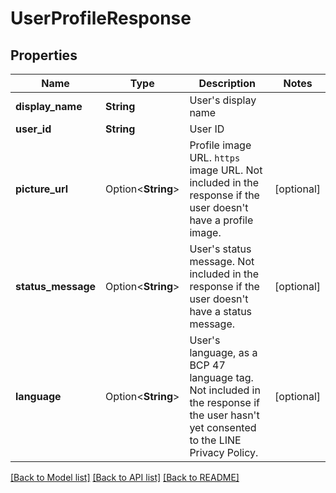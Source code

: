 # UserProfileResponse

## Properties

Name | Type | Description | Notes
------------ | ------------- | ------------- | -------------
**display_name** | **String** | User's display name | 
**user_id** | **String** | User ID | 
**picture_url** | Option<**String**> | Profile image URL. `https` image URL. Not included in the response if the user doesn't have a profile image. | [optional]
**status_message** | Option<**String**> | User's status message. Not included in the response if the user doesn't have a status message. | [optional]
**language** | Option<**String**> | User's language, as a BCP 47 language tag. Not included in the response if the user hasn't yet consented to the LINE Privacy Policy. | [optional]

[[Back to Model list]](../README.md#documentation-for-models) [[Back to API list]](../README.md#documentation-for-api-endpoints) [[Back to README]](../README.md)


